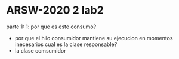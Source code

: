 # ARSW-2020 2 lab2
parte 1:
1: por que es este consumo?
- por que el hilo consumidor mantiene su ejecucion en momentos inecesarios
cual es la clase responsable?
- la clase comsumidor 